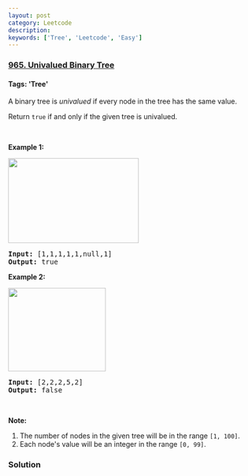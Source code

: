 ```yaml
---
layout: post
category: Leetcode
description: 
keywords: ['Tree', 'Leetcode', 'Easy']
---
```

### [965. Univalued Binary Tree](https://leetcode.com/problems/univalued-binary-tree)

#### Tags: 'Tree'

<div class="content__u3I1 question-content__JfgR"><div><p>A binary tree is <em>univalued</em> if every node in the tree has the same value.</p>
<p>Return <code>true</code> if and only if the given tree is univalued.</p>
<p> </p>
<p><strong>Example 1:</strong></p>
<img alt="" src="https://assets.leetcode.com/uploads/2018/12/28/unival_bst_1.png" style="width: 265px; height: 172px;"/>
<pre><strong>Input: </strong><span id="example-input-1-1">[1,1,1,1,1,null,1]</span>
<strong>Output: </strong><span id="example-output-1">true</span>
</pre>
<div>
<p><strong>Example 2:</strong></p>
<img alt="" src="https://assets.leetcode.com/uploads/2018/12/28/unival_bst_2.png" style="width: 198px; height: 169px;"/>
<pre><strong>Input: </strong><span id="example-input-2-1">[2,2,2,5,2]</span>
<strong>Output: </strong><span id="example-output-2">false</span>
</pre>
</div>
<p> </p>
<p><strong>Note:</strong></p>
<ol>
<li>The number of nodes in the given tree will be in the range <code>[1, 100]</code>.</li>
<li>Each node's value will be an integer in the range <code>[0, 99]</code>.</li>
</ol>
</div></div>

### Solution
